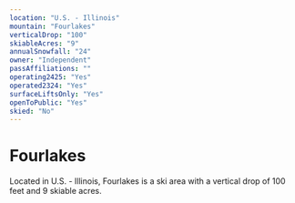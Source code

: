```yaml
---
location: "U.S. - Illinois"
mountain: "Fourlakes"
verticalDrop: "100"
skiableAcres: "9"
annualSnowfall: "24"
owner: "Independent"
passAffiliations: ""
operating2425: "Yes"
operated2324: "Yes"
surfaceLiftsOnly: "Yes"
openToPublic: "Yes"
skied: "No"
---
```


# Fourlakes

Located in U.S. - Illinois, Fourlakes is a ski area with a vertical drop of 100 feet and 9 skiable acres.